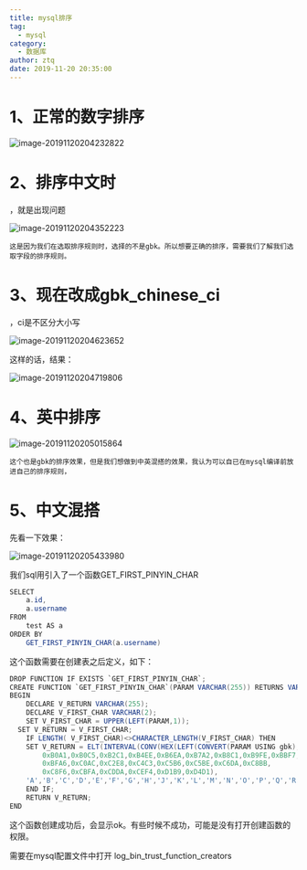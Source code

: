 ```yaml
---
title: mysql排序
tag:
  - mysql
category:
  - 数据库
author: ztq
date: 2019-11-20 20:35:00
---
```




# 1、正常的数字排序

![image-20191120204232822](/assets/images/mysql排序1.png)

# 2、排序中文时

，就是出现问题

![image-20191120204352223](/assets/images/mysql排序2.png)

	这是因为我们在选取排序规则时，选择的不是gbk。所以想要正确的排序，需要我们了解我们选取字段的排序规则。

# 3、现在改成gbk_chinese_ci

，ci是不区分大小写

![image-20191120204623652](/assets/images/mysql排序3.png)

这样的话，结果：

![image-20191120204719806](/assets/images/mysql排序4.png)

# 4、英中排序

![image-20191120205015864](/assets/images/mysql排序5.png)

	这个也是gbk的排序效果，但是我们想做到中英混搭的效果，我认为可以自已在mysql编译前放进自己的排序规则，

# 5、中文混搭

先看一下效果：

![image-20191120205433980](/assets/images/mysql排序6.png)

我们sql用引入了一个函数GET_FIRST_PINYIN_CHAR

```java
SELECT
	a.id,
	a.username 
FROM
	test AS a 
ORDER BY
	GET_FIRST_PINYIN_CHAR(a.username)
```

这个函数需要在创建表之后定义，如下：

```java
DROP FUNCTION IF EXISTS `GET_FIRST_PINYIN_CHAR`;
CREATE FUNCTION `GET_FIRST_PINYIN_CHAR`(PARAM VARCHAR(255)) RETURNS VARCHAR(2) CHARSET utf8
BEGIN
    DECLARE V_RETURN VARCHAR(255);
    DECLARE V_FIRST_CHAR VARCHAR(2);
    SET V_FIRST_CHAR = UPPER(LEFT(PARAM,1));
  SET V_RETURN = V_FIRST_CHAR;
    IF LENGTH( V_FIRST_CHAR)<>CHARACTER_LENGTH(V_FIRST_CHAR) THEN
    SET V_RETURN = ELT(INTERVAL(CONV(HEX(LEFT(CONVERT(PARAM USING gbk),1)),16,10),
        0xB0A1,0xB0C5,0xB2C1,0xB4EE,0xB6EA,0xB7A2,0xB8C1,0xB9FE,0xBBF7,
        0xBFA6,0xC0AC,0xC2E8,0xC4C3,0xC5B6,0xC5BE,0xC6DA,0xC8BB,
        0xC8F6,0xCBFA,0xCDDA,0xCEF4,0xD1B9,0xD4D1),
    'A','B','C','D','E','F','G','H','J','K','L','M','N','O','P','Q','R','S','T','W','X','Y','Z');
    END IF;
    RETURN V_RETURN;
END
```

这个函数创建成功后，会显示ok。有些时候不成功，可能是没有打开创建函数的权限。

需要在mysql配置文件中打开 log_bin_trust_function_creators 